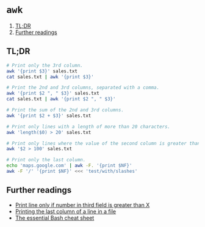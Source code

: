 # `awk`

1. [TL;DR](#tldr)
1. [Further readings](#further-readings)

## TL;DR

```sh
# Print only the 3rd column.
awk '{print $3}' sales.txt
cat sales.txt | awk '{print $3}'

# Print the 2nd and 3rd columns, separated with a comma.
awk '{print $2 ", " $3}' sales.txt
cat sales.txt | awk '{print $2 ", " $3}'

# Print the sum of the 2nd and 3rd columns.
awk '{print $2 + $3}' sales.txt

# Print only lines with a length of more than 20 characters.
awk 'length($0) > 20' sales.txt

# Print only lines where the value of the second column is greater than 100.
awk '$2 > 100' sales.txt

# Print only the last column.
echo 'maps.google.com' | awk -F. '{print $NF}'
awk -F '/' '{print $NF}' <<< 'test/with/slashes'
```

## Further readings

- [Print line only if number in third field is greater than X]
- [Printing the last column of a line in a file]
- [The essential Bash cheat sheet]

<!--
  Reference
  ═╬═Time══
  -->

<!-- Others -->
[print line only if number in third field is greater than x]: https://unix.stackexchange.com/questions/395588/print-line-only-if-number-in-third-field-is-greater-than-x#395593
[printing the last column of a line in a file]: https://stackoverflow.com/questions/13046167/printing-the-last-column-of-a-line-in-a-file#13046224
[the essential bash cheat sheet]: https://betterprogramming.pub/the-essential-bash-cheat-sheet-e1c3df06560
